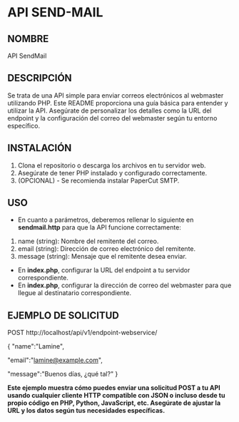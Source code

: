 # API SEND-MAIL

## NOMBRE
API SendMail

## DESCRIPCIÓN

Se trata de una API simple para enviar correos electrónicos al webmaster utilizando PHP. 
Este README proporciona una guía básica para entender y utilizar la API. Asegúrate de personalizar los detalles como la URL del endpoint y la configuración del correo del webmaster según tu entorno específico.

## INSTALACIÓN

1. Clona el repositorio o descarga los archivos en tu servidor web.
2. Asegúrate de tener PHP instalado y configurado correctamente.
3. (OPCIONAL) - Se recomienda instalar PaperCut SMTP.

## USO

- En cuanto a parámetros, deberemos rellenar lo siguiente en **sendmail.http** para que la API funcione correctamente:

1. name (string): Nombre del remitente del correo.
2. email (string): Dirección de correo electrónico del remitente.
3. message (string): Mensaje que el remitente desea enviar.

- En **index.php**, configurar la URL del endpoint a tu servidor correspondiente.
- En **index.php**, configurar la dirección de correo del webmaster para que llegue al destinatario correspondiente.

## EJEMPLO DE SOLICITUD

POST http://localhost/api/v1/endpoint-webservice/

{
  "name":"Lamine",

  "email":"lamine@example.com",

  "message":"Buenos días, ¿qué tal?"
}

**Este ejemplo muestra cómo puedes enviar una solicitud POST a tu API usando cualquier cliente HTTP compatible con JSON o incluso desde tu propio código en PHP, Python, JavaScript, etc. Asegúrate de ajustar la URL y los datos según tus necesidades específicas.**